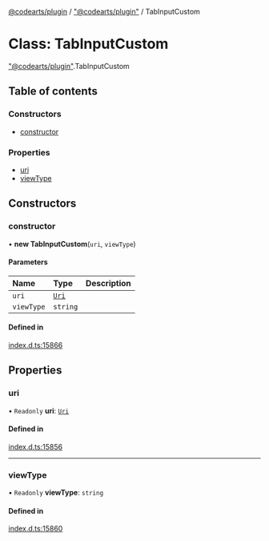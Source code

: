 [@codearts/plugin](../README.md) / ["@codearts/plugin"](../modules/_codearts_plugin_.md) / TabInputCustom

# Class: TabInputCustom

["@codearts/plugin"](../modules/_codearts_plugin_.md).TabInputCustom

## Table of contents

### Constructors

- [constructor](codearts_plugin_.TabInputCustom.md#constructor)

### Properties

- [uri](codearts_plugin_.TabInputCustom.md#uri)
- [viewType](codearts_plugin_.TabInputCustom.md#viewtype)

## Constructors

### constructor

• **new TabInputCustom**(`uri`, `viewType`)

#### Parameters

| Name | Type | Description |
| :------ | :------ | :------ |
| `uri` | [`Uri`](codearts_plugin_.Uri.md) |  |
| `viewType` | `string` |  |

#### Defined in

[index.d.ts:15866](https://github.com/huaweicloud/cloudide-plugin-api/blob/84e382d/index.d.ts#L15866)

## Properties

### uri

• `Readonly` **uri**: [`Uri`](codearts_plugin_.Uri.md)

#### Defined in

[index.d.ts:15856](https://github.com/huaweicloud/cloudide-plugin-api/blob/84e382d/index.d.ts#L15856)

___

### viewType

• `Readonly` **viewType**: `string`

#### Defined in

[index.d.ts:15860](https://github.com/huaweicloud/cloudide-plugin-api/blob/84e382d/index.d.ts#L15860)
